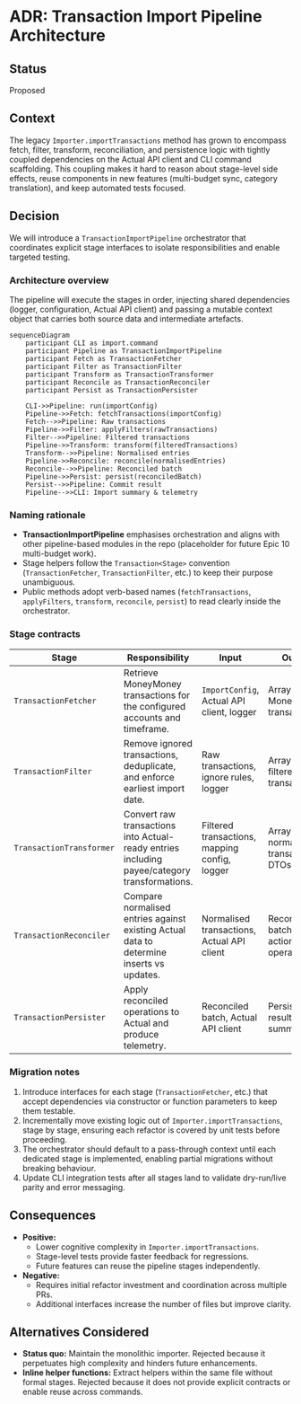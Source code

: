 # ADR: Transaction Import Pipeline Architecture

## Status

Proposed

## Context

The legacy `Importer.importTransactions` method has grown to encompass fetch, filter, transform, reconciliation, and persistence logic with tightly coupled dependencies on the Actual API client and CLI command scaffolding. This coupling makes it hard to reason about stage-level side effects, reuse components in new features (multi-budget sync, category translation), and keep automated tests focused.

## Decision

We will introduce a `TransactionImportPipeline` orchestrator that coordinates explicit stage interfaces to isolate responsibilities and enable targeted testing.

### Architecture overview

The pipeline will execute the stages in order, injecting shared dependencies (logger, configuration, Actual API client) and passing a mutable context object that carries both source data and intermediate artefacts.

```mermaid
sequenceDiagram
    participant CLI as import.command
    participant Pipeline as TransactionImportPipeline
    participant Fetch as TransactionFetcher
    participant Filter as TransactionFilter
    participant Transform as TransactionTransformer
    participant Reconcile as TransactionReconciler
    participant Persist as TransactionPersister

    CLI->>Pipeline: run(importConfig)
    Pipeline->>Fetch: fetchTransactions(importConfig)
    Fetch-->>Pipeline: Raw transactions
    Pipeline->>Filter: applyFilters(rawTransactions)
    Filter-->>Pipeline: Filtered transactions
    Pipeline->>Transform: transform(filteredTransactions)
    Transform-->>Pipeline: Normalised entries
    Pipeline->>Reconcile: reconcile(normalisedEntries)
    Reconcile-->>Pipeline: Reconciled batch
    Pipeline->>Persist: persist(reconciledBatch)
    Persist-->>Pipeline: Commit result
    Pipeline-->>CLI: Import summary & telemetry
```

### Naming rationale

- **TransactionImportPipeline** emphasises orchestration and aligns with other pipeline-based modules in the repo (placeholder for future Epic 10 multi-budget work).
- Stage helpers follow the `Transaction<Stage>` convention (`TransactionFetcher`, `TransactionFilter`, etc.) to keep their purpose unambiguous.
- Public methods adopt verb-based names (`fetchTransactions`, `applyFilters`, `transform`, `reconcile`, `persist`) to read clearly inside the orchestrator.

### Stage contracts

| Stage | Responsibility | Input | Output |
| --- | --- | --- | --- |
| `TransactionFetcher` | Retrieve MoneyMoney transactions for the configured accounts and timeframe. | `ImportConfig`, Actual API client, logger | Array of raw MoneyMoney transactions |
| `TransactionFilter` | Remove ignored transactions, deduplicate, and enforce earliest import date. | Raw transactions, ignore rules, logger | Array of filtered transactions |
| `TransactionTransformer` | Convert raw transactions into Actual-ready entries including payee/category transformations. | Filtered transactions, mapping config, logger | Array of normalised transaction DTOs |
| `TransactionReconciler` | Compare normalised entries against existing Actual data to determine inserts vs updates. | Normalised transactions, Actual API client | Reconciled batch with actionable operations |
| `TransactionPersister` | Apply reconciled operations to Actual and produce telemetry. | Reconciled batch, Actual API client | Persistence result summary |

### Migration notes

1. Introduce interfaces for each stage (`TransactionFetcher`, etc.) that accept dependencies via constructor or function parameters to keep them testable.
2. Incrementally move existing logic out of `Importer.importTransactions`, stage by stage, ensuring each refactor is covered by unit tests before proceeding.
3. The orchestrator should default to a pass-through context until each dedicated stage is implemented, enabling partial migrations without breaking behaviour.
4. Update CLI integration tests after all stages land to validate dry-run/live parity and error messaging.

## Consequences

- **Positive:**
  - Lower cognitive complexity in `Importer.importTransactions`.
  - Stage-level tests provide faster feedback for regressions.
  - Future features can reuse the pipeline stages independently.
- **Negative:**
  - Requires initial refactor investment and coordination across multiple PRs.
  - Additional interfaces increase the number of files but improve clarity.

## Alternatives Considered

- **Status quo:** Maintain the monolithic importer. Rejected because it perpetuates high complexity and hinders future enhancements.
- **Inline helper functions:** Extract helpers within the same file without formal stages. Rejected because it does not provide explicit contracts or enable reuse across commands.
